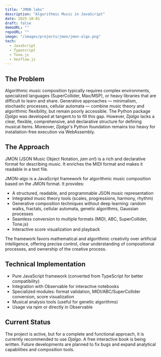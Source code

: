 ```yaml
---
title: "JMON labs"
description: "Algorithmic Music in JavaScript"
date: 2025-10-01
draft: false
demoURL: ""
repoURL: ""
image: "/images/projects/jmon/jmon-algo.png"
tech:
  - JavaScript
  - Typescript
  - Tone.js
  - Vexflow.js
---
```


## The Problem

Algorithmic music composition typically requires complex environments, specialized languages (SuperCollider, Max/MSP), or heavy libraries that are difficult to learn and share. Generative approaches — minimalism, stochastic processes, cellular automata — combine music theory and algorithmic flexibility, but remain poorly accessible. The Python package *Djalgo* was developed at tangent.to to fill this gap. However, *Djalgo* lacks a clear, flexible, comprehensive, and declarative structure for defining musical items. Moreover, *Djalgo*'s Python foundation remains too heavy for installation-free execution via WebAssembly.

## The Approach

JMON (JSON Music Object Notation, *jam on!*) is a rich and declarative format for describing music. It enriches the MIDI format and makes it readable in a text file.

JMON-algo is a JavaScript framework for algorithmic music composition based on the JMON format. It provides:
- A structured, readable, and programmable JSON music representation
- Integrated music theory tools (scales, progressions, harmony, rhythm)
- Generative composition techniques without deep learning: random walks, fractals, cellular automata, genetic algorithms, Gaussian processes
- Seamless conversion to multiple formats (MIDI, ABC, SuperCollider, Tone.js)
- Interactive score visualization and playback

The framework favors mathematical and algorithmic creativity over artificial intelligence, offering precise control, clear understanding of compositional processes, and ownership of the creative process.

## Technical Implementation

- Pure JavaScript framework (converted from TypeScript for better compatibility)
- Integration with Observable for interactive notebooks
- Specialized modules: format validation, MIDI/ABC/SuperCollider conversion, score visualization
- Musical analysis tools (useful for genetic algorithms)
- Usage via npm or directly in Observable

## Current Status

The project is active, but for a complete and functional approach, it is currently recommended to use *Djalgo*. A free interactive book is being written. Future developments are planned to fix bugs and expand analytical capabilities and composition tools.